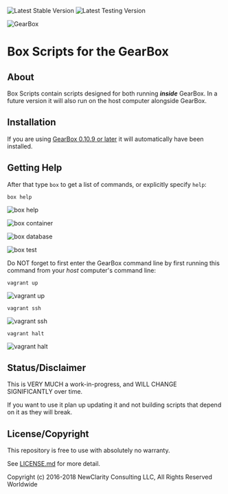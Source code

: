 ![Latest Stable Version](https://img.shields.io/badge/stable-0.17.0-blue.svg)
![Latest Testing Version](https://img.shields.io/badge/testing-0.17.1-red.svg)



![GearBox](https://github.com/wplib/wplib.github.io/raw/master/GearBox-100x.png)


# Box Scripts for the GearBox


## About
Box Scripts contain scripts designed for both running _**inside**_ GearBox. In a future version it will also run on the host computer alongside GearBox. 

## Installation
If you are using [GearBox 0.10.9 or later](https://github.com/wplib/wplib-box) it will automatically have been installed.


## Getting Help
After that type `box` to get a list of commands, or explicitly specify `help`:

    box help

![box help](https://github.com/wplib/box-scripts/raw/0.17.0/docs/Help-box.png)

![box container](https://github.com/wplib/box-scripts/raw/0.17.0/docs/Help-container.png)

![box database](https://github.com/wplib/box-scripts/raw/0.17.0/docs/Help-database.png)

![box test](https://github.com/wplib/box-scripts/raw/0.17.0/docs/Help-test.png)

Do NOT forget to first enter the GearBox command line by first running this command from your *host* computer's command line:

    vagrant up

![vagrant up](https://github.com/wplib/box-scripts/raw/0.17.0/docs/vagrant-up.png)

    vagrant ssh

![vagrant ssh](https://github.com/wplib/box-scripts/raw/0.17.0/docs/vagrant-ssh.png)

    vagrant halt

![vagrant halt](https://github.com/wplib/box-scripts/raw/0.17.0/docs/vagrant-halt.png)


## Status/Disclaimer

This is VERY MUCH a work-in-progress, and WILL CHANGE SIGNIFICANTLY over time.

If you want to use it plan up updating it and not building scripts that depend on it as they will break.

## License/Copyright

This repository is free to use with absolutely no warranty.   

See [LICENSE.md](LICENSE.md) for more detail.

Copyright (c) 2016-2018 NewClarity Consulting LLC, All Rights Reserved Worldwide
